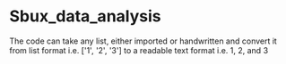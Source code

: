 # Sbux_data_analysis
The code can take any list, either imported or handwritten and convert it from list format i.e. ['1', '2', '3'] to a readable text format i.e. 1, 2, and 3
